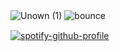 ![Unown (1)](https://github.com/user-attachments/assets/9c81c984-6293-401a-a97d-38cf8aa086be)
![bounce](https://github.com/user-attachments/assets/c7191602-e9ea-4041-b6b6-6feaaec67fb6)
ㅤ

[![spotify-github-profile](https://spotify-github-profile.kittinanx.com/api/view?uid=31ccuakfop2nbrlfgknd5fracn3i&cover_image=true&theme=natemoo-re&show_offline=false&background_color=000000&interchange=true&bar_color=a91617&bar_color_cover=false)](https://github.com/kittinan/spotify-github-profile)
